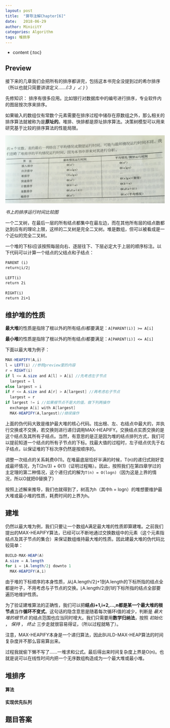 ```yaml
---
layout: post
title:  "算导注解Chapter[6]"
date:   2018-06-29
author: MinicitY
categories: Algorithm
tags: 堆排序
---
```


* content
{:toc}

## **Preview**
接下来的几章我们会把所有的排序都讲完，包括这本书完全没提到过的希尔排序（所以也就只简要讲讲定义……_(:3 」∠ )_ ）

先修知识：
排序有很多应用。比如银行对数据库中的编号进行排序，专业软件内的图层按次序来排序。

如果输入的数组仅有常数个元素需要在排序过程中储存在原数组之外，那么相关的排序算法就被称为是**原址的**。堆排、快排都是原址排序算法。决策树模型可以用来研究基于比较的排序算法的性能局限。

![](https://github.com/MinicitY/MyImg/blob/master/%E6%8E%92%E5%BA%8F%E7%AE%97%E6%B3%95%E6%97%B6%E9%97%B4%E6%AF%94%E8%BE%83.png?raw=true)




_书上的排序运行时间比较图_

一个二叉树，在最后一层的所有结点都集中在最左边，而在其他所有层的结点数都达到应有的理论上限，这样的二叉树是完全二叉树。堆是数组，但可以被看成是一个近似的完全二叉树。

一个堆的下标i应该按照每层向右、逐层往下、下层必定大于上层的顺序标注。以下代码可以计算一个结点的父结点和子结点：

```
PARENT (i)
return⌊i/2⌋

LEFT(i)
return 2i

RIGHT(i)
return 2i+1
```

## **维护堆的性质**

**最大堆**的性质是指除了根以外的所有结点i都要满足：` A[PARENT(i)] >= A[i] `

**最小堆**的性质是指除了根以外的所有结点i都要满足：` A[PARENT(i)] <= A[i] `

下面以最大堆为例子：

``` java
MAX-HEAPIFY(A,i)
l = LEFT(i) //参照preview里的内容
r = RIGHT(i)
if l <= A.size and A[l] > A[i] //先考虑左子节点
  largest = l
else largest = i
if r <= A.size and A[r] > A[largest] //再考虑右子节点
  largest = r
if largest != i //如果根节点不是大的值，做下列两操作
  exchange A[i] with A[largest]
  MAX-HEAPIFY(A,largest)//继续操作
```

上面的伪代码大致是维护最大堆的核心代码。找出根、左、右结点中最大的，并执行交换或不交换，若交换则进行递归调用MAX-HEAPIFY。交换结点实质交换的是这个结点及其所有子结点。当然，有意思的是正是因为堆的结点排列方式，我们可以提前知道一个结点的所有子节点的下标。找最大值的过程时，左子结点优先于右子结点，以保证堆的下标次序仍然是按顺序的。

调整一次结点的关系耗费Θ(1)。在堆最底层恰好半满的时候，T(n)的递归式刚好变成最坏情况，为T(2n/3) + Θ(1)（证明过程略）。因此，按照我们在第四章学过的主定理的第二种情况，这个递归式的解为`T(n) = O(logn)`（因为这是上界的情况，所以O就把Θ替换了）

按照上述解来推导，我们也就得到了，树高为h（其中h = logn）的堆想要维护最大堆或最小堆的性质，耗费时间的上界为h。

## **建堆**

仍然以最大堆为例，我们只要让一个数组A满足最大堆的性质即算建堆。之前我们提出的MAX-HEAPIFY算法，已经可以不断地通过交换数组中的元素（这个元素指结点及其子节点的集合）来保证数组维持最大堆的性质。因此建最大堆的伪代码比较简单：

```java
BUILD-MAX-HEAP(A)
A.size = A.length
for i = ⌊A.length/2⌋ downto 1
  MAX-HEAPIFY(A,i)
```

由于堆的下标顺序的本身性质，从⌊A.length/2⌋+1到A.length的下标所指的结点全都是叶子，不用考虑与子节点的交换。⌊A.length/2⌋到1的下标所指的结点全部要遍历地维护性质。

为了验证建堆算法的正确性，我们可以把**结点i+1,i+2,...,n都是某一个最大堆的根节点**当作**循环不变式**。这句话的隐含意思是随着每次循环i值的减少，判断是 _最大堆的根节点_ 的结点范围也应当同时增大。我们只需要用**数学归纳法**，按照 _初始化_ ， _保持_ ， _终止_ 三步走就很容易得证，（所以过程就略了）。

注意，MAX-HEAPIFY本身是一个递归算法，因此BUILD-MAX-HEAP算法的时间复杂度并不那么容易算出来。

过程我就偷下懒不写了……一堆求和公式。最后得出来时间复杂度上界是O(n)。也就是说可以在线性时间内把一个无序数组构造成为一个最大堆或最小堆。

## **堆排序**

#### 算法

#### 实现优先队列

## **题目答案**
